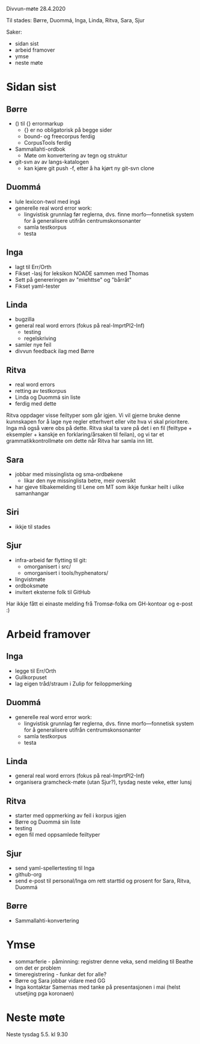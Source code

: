 Divvun-møte 28.4.2020

Til stades: Børre, Duommá, Inga, Linda, Ritva, Sara, Sjur

Saker:
* sidan sist
* arbeid framover
* ymse
* neste møte

#  Sidan sist

## Børre
* () til {} errormarkup
    - {} er no obligatorisk på begge sider
    - bound- og freecorpus ferdig
    - CorpusTools ferdig
* Sammallahti-ordbok
    - Møte om konvertering av tegn og struktur
* git-svn av av langs-katalogen
    - kan kjøre git push -f, etter å ha kjørt ny git-svn clone

##  Duommá
* lule lexicon-twol med ingá
* generelle real word error work:
    - lingvistisk grunnlag før reglerna, dvs. finne morfo—fonnetisk system for å generalisere utifrån centrumskonsonanter
    - samla testkorpus
    - testa

## Inga
* lagt til Err/Orth
* Fikset -lasj for leksikon NOADE sammen med Thomas
* Sett på genereringen av "miehttse" og "bårråt"
* Fikset yaml-tester

## Linda
* bugzilla
* general real word errors (fokus på real-ImprtPl2-Inf)
    - testing
    - regelskriving
* samler nye feil
* divvun feedback ilag med Børre

## Ritva
* real word errors
* retting av testkorpus 
* Linda og Duommá sin liste
* ferdig med dette 

Ritva oppdager visse feiltyper som går igjen. Vi vil gjerne bruke denne kunnskapen for å lage nye regler etterhvert eller vite hva vi skal prioritere. Inga må også være obs på dette.
Ritva skal ta vare på det i en fil (feiltype + eksempler + kanskje en forklaring/årsaken til feilan), og vi tar et grammatikkontrollmøte om dette når Ritva har samla inn litt. 

## Sara

* jobbar med missinglista og sma-ordbøkene
    - likar den nye missinglista betre, meir oversikt
* har gjeve tilbakemelding til Lene om MT som ikkje funkar heilt i ulike samanhangar

## Siri

* ikkje til stades

## Sjur
* infra-arbeid før flytting til git:
    - omorganisert i src/
    - omorganisert i tools/hyphenators/
* lingvistmøte
* ordboksmøte
* invitert eksterne folk til GitHub

Har ikkje fått ei einaste melding frå Tromsø-folka om GH-kontoar og e-post :)

#  Arbeid framover

## Inga
* legge til Err/Orth
* Gullkorpuset
* lag eigen tråd/straum i Zulip for feiloppmerking

##  Duommá
* generelle real word error work:
    - lingvistisk grunnlag før reglerna, dvs. finne morfo—fonnetisk system for å generalisere utifrån centrumskonsonanter
    - samla testkorpus
    - testa

##  Linda
* general real word errors (fokus på real-ImprtPl2-Inf)
* organisera gramcheck-møte (utan Sjur?), tysdag neste veke, etter lunsj

##  Ritva 
* starter med oppmerking av feil i korpus igjen 
* Børre og Duommá sin liste 
* testing 
* egen fil med oppsamlede feiltyper

##  Sjur
* send yaml-spellertesting til Inga
* github-org
* send e-post til personal/Inga om rett starttid og prosent for Sara, Ritva, Duommá

##  Børre
* Sammallahti-konvertering

#  Ymse

* sommarferie - påminning: registrer denne veka, send melding til Beathe om det er problem
* timeregistrering - funkar det for alle?
* Børre og Sara jobbar vidare med GG
* Inga kontaktar Samernas med tanke på presentasjonen i mai (helst utsetjing pga koronaen)

#  Neste møte

Neste tysdag 5.5. kl 9.30
